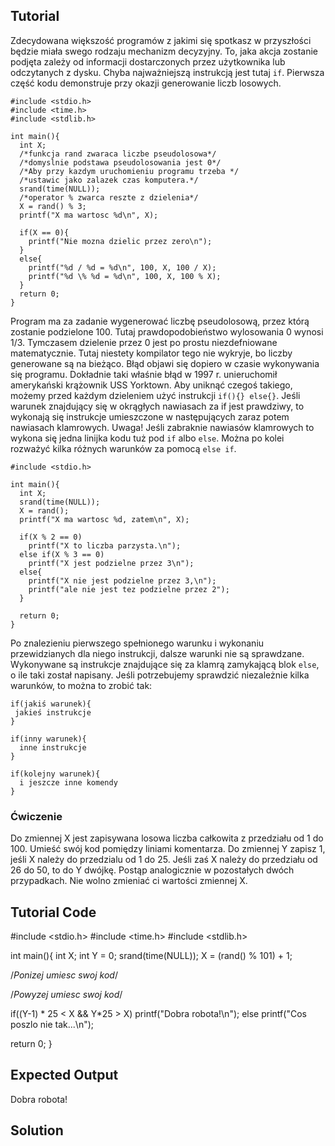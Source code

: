 Tutorial
--------

Zdecydowana większość programów z jakimi się spotkasz w przyszłości będzie miała swego rodzaju mechanizm decyzyjny. To, jaka akcja zostanie podjęta zależy od informacji dostarczonych przez użytkownika lub odczytanych z dysku. Chyba najważniejszą instrukcją jest tutaj `if`. Pierwsza część kodu demonstruje przy okazji generowanie liczb losowych.

    #include <stdio.h>
    #include <time.h>
    #include <stdlib.h>

    int main(){
      int X;
      /*funkcja rand zwaraca liczbe pseudolosowa*/
      /*domyslnie podstawa pseudolosowania jest 0*/
      /*Aby przy kazdym uruchomieniu programu trzeba */
      /*ustawic jako zalazek czas komputera.*/
      srand(time(NULL));
      /*operator % zwarca reszte z dzielenia*/
      X = rand() % 3;
      printf("X ma wartosc %d\n", X);

      if(X == 0){
        printf("Nie mozna dzielic przez zero\n");
      }
      else{
        printf("%d / %d = %d\n", 100, X, 100 / X);
        printf("%d \% %d = %d\n", 100, X, 100 % X);
      }
      return 0;
    }

Program ma za zadanie wygenerować liczbę pseudolosową, przez którą zostanie podzielone 100. Tutaj prawdopodobieństwo wylosowania 0 wynosi 1/3. Tymczasem dzielenie przez 0 jest po prostu niezdefniowane matematycznie. Tutaj niestety kompilator tego nie wykryje, bo liczby generowane są na bieżąco. Błąd objawi się dopiero w czasie wykonywania się programu. Dokładnie taki właśnie błąd w 1997 r. unieruchomił amerykański krążownik USS Yorktown. Aby uniknąć czegoś takiego, możemy przed każdym dzieleniem użyć instrukcji `if(){} else{}`. Jeśli warunek znajdujący się w okrągłych nawiasach za if jest prawdziwy, to wykonają się instrukcje umieszczone w następujących zaraz potem nawiasach klamrowych. Uwaga! Jeśli zabraknie nawiasów klamrowych to wykona się jedna linijka kodu tuż pod `if` albo `else`. Można po kolei rozważyć kilka różnych warunków za pomocą `else if`.

    #include <stdio.h>

    int main(){
      int X;
      srand(time(NULL));
      X = rand();
      printf("X ma wartosc %d, zatem\n", X);

      if(X % 2 == 0)
        printf("X to liczba parzysta.\n");
      else if(X % 3 == 0)
        printf("X jest podzielne przez 3\n");
      else{
        printf("X nie jest podzielne przez 3,\n");
        printf("ale nie jest tez podzielne przez 2");
      }

      return 0;
    }

Po znalezieniu pierwszego spełnionego warunku i wykonaniu przewidzianych dla niego instrukcji, dalsze warunki nie są sprawdzane. Wykonywane są instrukcje znajdujące się za klamrą zamykającą blok `else`, o ile taki został napisany. Jeśli potrzebujemy sprawdzić niezależnie kilka warunków, to można to zrobić tak:

    if(jakiś warunek){
     jakieś instrukcje
    }

    if(inny warunek){
      inne instrukcje
    }

    if(kolejny warunek){
      i jeszcze inne komendy
    }

### Ćwiczenie

Do zmiennej X jest zapisywana losowa liczba całkowita z przedziału od 1 do 100. Umieść swój kod pomiędzy liniami komentarza. Do zmiennej Y zapisz 1, jeśli X należy do przedzialu od 1 do 25. Jeśli zaś X należy do przedziału od 26 do 50, to do Y dwójkę. Postąp analogicznie w pozostałych dwóch przypadkach. Nie wolno zmieniać ci wartości zmiennej X.

Tutorial Code
-------------

#include <stdio.h>
#include <time.h>
#include <stdlib.h>

int main(){
  int X;
  int Y = 0;
  srand(time(NULL));
  X = (rand() % 101) + 1;

  /*Ponizej umiesc swoj kod*/

  /*Powyzej umiesc swoj kod*/

  if((Y-1) * 25 < X && Y*25 > X)
    printf("Dobra robota!\n");
  else
    printf("Cos poszlo nie tak...\n");

  return 0;
}

Expected Output
---------------

Dobra robota!

Solution
--------
